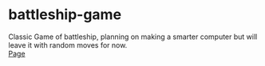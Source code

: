 # battleship-game
Classic Game of battleship, planning on making a smarter computer but will leave it with random moves for now. <br> <a href='https://origami69.github.io/battleship-game/'>Page</a>
